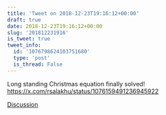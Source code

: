 ```yaml
---
title: 'Tweet on 2018-12-23T19:16:12+00:00'
draft: true
date: 2018-12-23T19:16:12+00:00
slug: '201812231916'
is_tweet: true
tweet_info:
  id: '1076798624103751680'
  type: 'post'
  is_thread: False
---
```




Long standing Christmas equation finally solved! <https://x.com/rsalakhu/status/1076159491236945922>

[Discussion](https://x.com/sytelus/status/1076798624103751680)
